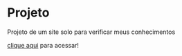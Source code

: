 # Projeto

Projeto de um site solo para verificar meus conhecimentos

[clique aqui](#) para acessar! 